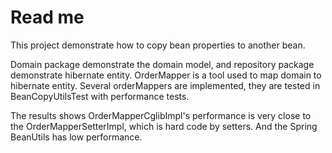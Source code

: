 # Read me

This project demonstrate how to copy bean properties to another bean. 

Domain package demonstrate the domain model, and repository package demonstrate hibernate entity. OrderMapper is a tool used to map domain to hibernate entity. Several orderMappers are implemented, they are tested in BeanCopyUtilsTest with performance tests.

The results shows OrderMapperCglibImpl's performance is very close to the OrderMapperSetterImpl, which is hard code by setters. And the Spring BeanUtils has low performance.  